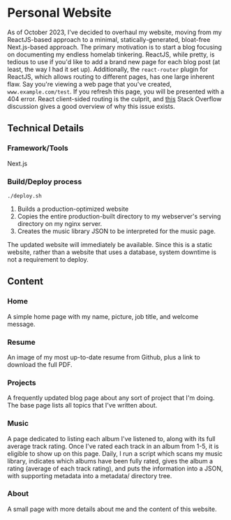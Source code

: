 # Personal Website
As of October 2023, I've decided to overhaul my website, moving from my ReactJS-based approach to a minimal, statically-generated, bloat-free Next.js-based approach. The primary motivation is to start a blog focusing on documenting my endless homelab tinkering. ReactJS, while pretty, is tedious to use if you'd like to add a brand new page for each blog post (at least, the way I had it set up). Additionally, the `react-router` plugin for ReactJS, which allows routing to different pages, has one large inherent flaw. Say you're viewing a web page that you've created, `www.example.com/test`. If you refresh this page, you will be presented with a 404 error. React client-sided routing is the culprit, and [this](https://stackoverflow.com/questions/27928372/react-router-urls-dont-work-when-refreshing-or-writing-manually) Stack Overflow discussion gives a good overview of why this issue exists.

## Technical Details
### Framework/Tools
Next.js

### Build/Deploy process
`./deploy.sh`

1. Builds a production-optimized website
2. Copies the entire production-built directory to my webserver's serving directory on my nginx server.
3. Creates the music library JSON to be interpreted for the music page.

The updated website will immediately be available. Since this is a static website, rather than a website that uses a database, system downtime is not a requirement to deploy.

## Content
### Home
A simple home page with my name, picture, job title, and welcome message.
### Resume
An image of my most up-to-date resume from Github, plus a link to download the full PDF.
### Projects
A frequently updated blog page about any sort of project that I'm doing. The base page lists all topics that I've written about.
### Music
A page dedicated to listing each album I've listened to, along with its full average track rating. Once I've rated each track in an album from 1-5, it is eligible to show up on this page. Daily, I run a script which scans my music library, indicates which albums have been fully rated, gives the album a rating (average of each track rating), and puts the information into a JSON, with supporting metadata into a metadata/ directory tree.
### About
A small page with more details about me and the content of this website.
